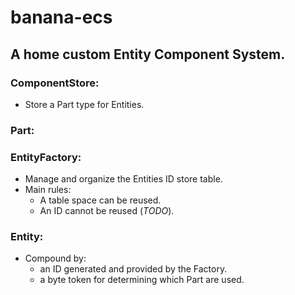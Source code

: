 # banana-ecs
## A home custom Entity Component System.

### ComponentStore:
- Store a Part type for Entities.

### Part:


### EntityFactory: 
- Manage and organize the Entities ID store table.
- Main rules: 
    - A table space can be reused.
    - An ID cannot be reused (_TODO_).

### Entity:
- Compound by:
    - an ID generated and provided by the Factory.
    - a byte token for determining which Part are used.

